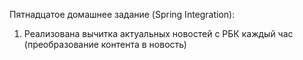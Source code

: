 Пятнадцатое домашнее задание (Spring Integration):
1. Реализована вычитка актуальных новостей с РБК каждый час (преобразование контента в новость)